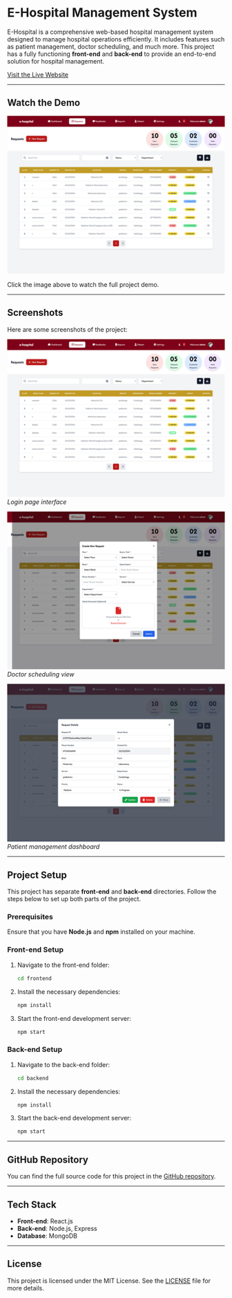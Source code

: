 # E-Hospital Management System

E-Hospital is a comprehensive web-based hospital management system designed to manage hospital operations efficiently. It includes features such as patient management, doctor scheduling, and much more. This project has a fully functioning **front-end** and **back-end** to provide an end-to-end solution for hospital management.

[Visit the Live Website](https://skilltest01.netlify.app)

---

## Watch the Demo

[![Watch the video](images/01.png)](images/recordedvideo.mov)

Click the image above to watch the full project demo.

---

## Screenshots

Here are some screenshots of the project:

![Screenshot 1](images/01.png)
*Login page interface*

![Screenshot 2](images/02.png)
*Doctor scheduling view*

![Screenshot 3](images/03.png)
*Patient management dashboard*

---

## Project Setup

This project has separate **front-end** and **back-end** directories. Follow the steps below to set up both parts of the project.

### Prerequisites

Ensure that you have **Node.js** and **npm** installed on your machine.

### Front-end Setup

1. Navigate to the front-end folder:

    ```bash
    cd frontend
    ```

2. Install the necessary dependencies:

    ```bash
    npm install
    ```

3. Start the front-end development server:

    ```bash
    npm start
    ```

### Back-end Setup

1. Navigate to the back-end folder:

    ```bash
    cd backend
    ```

2. Install the necessary dependencies:

    ```bash
    npm install
    ```

3. Start the back-end development server:

    ```bash
    npm start
    ```

---

## GitHub Repository

You can find the full source code for this project in the [GitHub repository](https://github.com/DeelakaLakpura/E-Hospital).

---

## Tech Stack

- **Front-end**: React.js
- **Back-end**: Node.js, Express
- **Database**: MongoDB


---

## License

This project is licensed under the MIT License. See the [LICENSE](LICENSE) file for more details.
